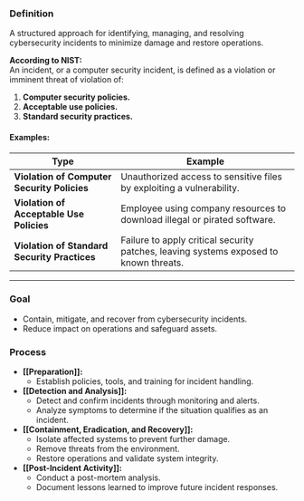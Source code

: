 ### Definition

A structured approach for identifying, managing, and resolving cybersecurity incidents to minimize damage and restore operations.

**According to NIST:**  
An incident, or a computer security incident, is defined as a violation or imminent threat of violation of:
1. **Computer security policies.**
2. **Acceptable use policies.**
3. **Standard security practices.**

#### Examples:

|**Type**|**Example**|
|---|---|
|**Violation of Computer Security Policies**|Unauthorized access to sensitive files by exploiting a vulnerability.|
|**Violation of Acceptable Use Policies**|Employee using company resources to download illegal or pirated software.|
|**Violation of Standard Security Practices**|Failure to apply critical security patches, leaving systems exposed to known threats.|

---

### Goal
- Contain, mitigate, and recover from cybersecurity incidents.
- Reduce impact on operations and safeguard assets.

### Process
- **[[Preparation]]:**
    - Establish policies, tools, and training for incident handling.
- **[[Detection and Analysis]]:**
    - Detect and confirm incidents through monitoring and alerts.
    - Analyze symptoms to determine if the situation qualifies as an incident.
- **[[Containment, Eradication, and Recovery]]:**
    - Isolate affected systems to prevent further damage.
    - Remove threats from the environment.
    - Restore operations and validate system integrity.
- **[[Post-Incident Activity]]:**
    - Conduct a post-mortem analysis.
    - Document lessons learned to improve future incident responses.
